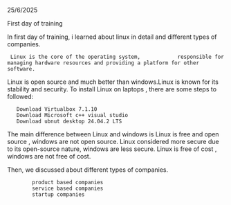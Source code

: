  25/6/2025

 First day of training 

In first day of training, i learned about linux in detail and different types of companies. 
   
     Linux is the core of the operating system,            responsible for managing hardware resources and providing a platform for other software.
Linux is open source and much better than windows.Linux is known for its stability and security. 
To install Linux on laptops , there are some steps to followed: 
       
       Download Virtualbox 7.1.10
       Download Microsoft c++ visual studio 
       Download ubnut desktop 24.04.2 LTS 

The main difference between Linux and windows is  Linux is free and open source , windows are  not open source. 
Linux considered more secure due to its open-source nature, windows are less secure.
Linux is free of cost , windows are not free of cost.

Then, we discussed about different types of companies.
           
            product based companies 
            service based companies 
            startup companies
 